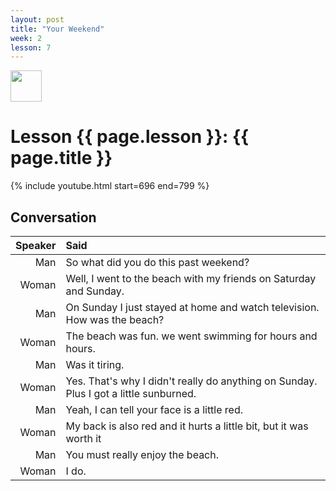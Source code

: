 ```yaml
---
layout: post
title: "Your Weekend"
week: 2
lesson: 7
---
```


<a href="/"><img src="/assets/logo.svg" width="50"></a>
  
# Lesson {{ page.lesson }}: {{ page.title }}

{% include youtube.html start=696 end=799 %}

## Conversation

Speaker | Said
---: | :---
Man | So what did you do this past weekend?
Woman | Well, I went to the beach with my friends on Saturday and Sunday.
Man | On Sunday I just stayed at home and watch television. How was the beach?
Woman | The beach was fun. we went swimming for hours and hours.
Man | Was it tiring.
Woman |  Yes. That's why I didn't really do anything on Sunday. Plus I got a little sunburned.
Man | Yeah, I can tell your face is a little red.
Woman | My back is also red and it hurts a little bit, but it was worth it
Man | You must really enjoy the beach.
Woman | I do.
